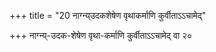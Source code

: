+++
title = "20 नाग्न्य्उदकशेषेण वृथाकर्माणि कुर्वीताऽऽचामेद्"

+++
नाग्न्य्-उदक-शेषेण वृथा-कर्माणि कुर्वीताऽऽचामेद् वा २०